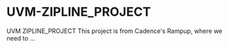 # UVM-ZIPLINE_PROJECT
UVM ZIPLINE_PROJECT
This project is from Cadence's Rampup, where we need to ...
